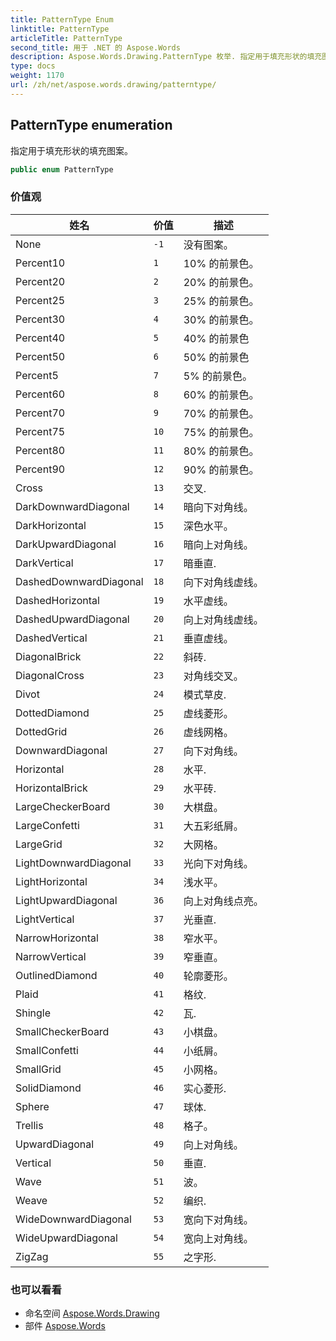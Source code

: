 ```yaml
---
title: PatternType Enum
linktitle: PatternType
articleTitle: PatternType
second_title: 用于 .NET 的 Aspose.Words
description: Aspose.Words.Drawing.PatternType 枚举. 指定用于填充形状的填充图案 在 C#.
type: docs
weight: 1170
url: /zh/net/aspose.words.drawing/patterntype/
---
```

## PatternType enumeration

指定用于填充形状的填充图案。

```csharp
public enum PatternType
```

### 价值观

| 姓名 | 价值 | 描述 |
| --- | --- | --- |
| None | `-1` | 没有图案。 |
| Percent10 | `1` | 10% 的前景色。 |
| Percent20 | `2` | 20% 的前景色。 |
| Percent25 | `3` | 25% 的前景色。 |
| Percent30 | `4` | 30% 的前景色。 |
| Percent40 | `5` | 40% 的前景色 |
| Percent50 | `6` | 50% 的前景色 |
| Percent5 | `7` | 5% 的前景色。 |
| Percent60 | `8` | 60% 的前景色。 |
| Percent70 | `9` | 70% 的前景色。 |
| Percent75 | `10` | 75% 的前景色。 |
| Percent80 | `11` | 80% 的前景色。 |
| Percent90 | `12` | 90% 的前景色。 |
| Cross | `13` | 交叉. |
| DarkDownwardDiagonal | `14` | 暗向下对角线。 |
| DarkHorizontal | `15` | 深色水平。 |
| DarkUpwardDiagonal | `16` | 暗向上对角线。 |
| DarkVertical | `17` | 暗垂直. |
| DashedDownwardDiagonal | `18` | 向下对角线虚线。 |
| DashedHorizontal | `19` | 水平虚线。 |
| DashedUpwardDiagonal | `20` | 向上对角线虚线。 |
| DashedVertical | `21` | 垂直虚线。 |
| DiagonalBrick | `22` | 斜砖. |
| DiagonalCross | `23` | 对角线交叉。 |
| Divot | `24` | 模式草皮. |
| DottedDiamond | `25` | 虚线菱形。 |
| DottedGrid | `26` | 虚线网格。 |
| DownwardDiagonal | `27` | 向下对角线。 |
| Horizontal | `28` | 水平. |
| HorizontalBrick | `29` | 水平砖. |
| LargeCheckerBoard | `30` | 大棋盘。 |
| LargeConfetti | `31` | 大五彩纸屑。 |
| LargeGrid | `32` | 大网格。 |
| LightDownwardDiagonal | `33` | 光向下对角线。 |
| LightHorizontal | `34` | 浅水平。 |
| LightUpwardDiagonal | `36` | 向上对角线点亮。 |
| LightVertical | `37` | 光垂直. |
| NarrowHorizontal | `38` | 窄水平。 |
| NarrowVertical | `39` | 窄垂直。 |
| OutlinedDiamond | `40` | 轮廓菱形。 |
| Plaid | `41` | 格纹. |
| Shingle | `42` | 瓦. |
| SmallCheckerBoard | `43` | 小棋盘。 |
| SmallConfetti | `44` | 小纸屑。 |
| SmallGrid | `45` | 小网格。 |
| SolidDiamond | `46` | 实心菱形. |
| Sphere | `47` | 球体. |
| Trellis | `48` | 格子。 |
| UpwardDiagonal | `49` | 向上对角线。 |
| Vertical | `50` | 垂直. |
| Wave | `51` | 波。 |
| Weave | `52` | 编织. |
| WideDownwardDiagonal | `53` | 宽向下对角线。 |
| WideUpwardDiagonal | `54` | 宽向上对角线。 |
| ZigZag | `55` | 之字形. |

### 也可以看看

* 命名空间 [Aspose.Words.Drawing](../../aspose.words.drawing/)
* 部件 [Aspose.Words](../../)
